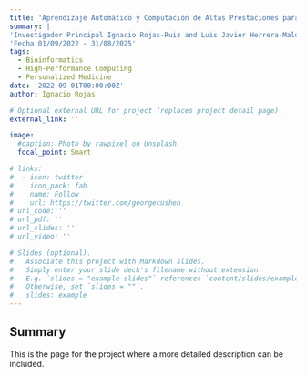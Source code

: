 ```yaml
---
title: 'Aprendizaje Automático y Computación de Altas Prestaciones para la Integración de Bases de Datos Heterogéneas en Bioinformática. Aplicación en Medicina Precisa y Personalizada (PID2021-128317OB-I00)'
summary: |
'Investigador Principal Ignacio Rojas-Ruiz and Luis Javier Herrera-Maldonado'
'Fecha 01/09/2022 - 31/08/2025'
tags:
  - Bioinformatics
  - High-Performance Computing
  - Personalized Medicine
date: '2022-09-01T00:00:00Z'
author: Ignacio Rojas

# Optional external URL for project (replaces project detail page).
external_link: ''

image:
  #caption: Photo by rawpixel on Unsplash
  focal_point: Smart

# links:
#  - icon: twitter
#    icon_pack: fab
#    name: Follow
#    url: https://twitter.com/georgecushen
# url_code: ''
# url_pdf: ''
# url_slides: ''
# url_video: ''

# Slides (optional).
#   Associate this project with Markdown slides.
#   Simply enter your slide deck's filename without extension.
#   E.g. `slides = "example-slides"` references `content/slides/example-slides.md`.
#   Otherwise, set `slides = ""`.
#   slides: example
---
```


## Summary
This is the page for the project where a more detailed description can be included.

